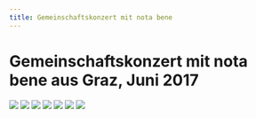 ```yaml
---
title: Gemeinschaftskonzert mit nota bene
---
```


# Gemeinschaftskonzert mit nota bene aus Graz, Juni 2017

![](../../images/galerie/nota-bene/nota-bene-7.png?classes=img)
![](../../images/galerie/nota-bene/nota-bene.png?classes=img)
![](../../images/galerie/nota-bene/nota-bene-3.png?classes=img)
![](../../images/galerie/nota-bene/nota-bene-4.png?classes=img)
![](../../images/galerie/nota-bene/nota-bene-5.png?classes=img)
![](../../images/galerie/nota-bene/nota-bene-6.png?classes=img)
![](../../images/galerie/nota-bene/nota-bene-8.png?classes=img)
